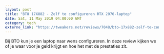 ```yaml
---
layout: post
title: "BTO 17X882 - Zelf te configureren RTX 2070-laptop"
date: Sat, 11 May 2019 04:00:00 GMT
category: tech
externe_link: "https://tweakers.net/reviews/7048/bto-17x882-zelf-te-configureren-rtx-2070-laptop.html"
---
```


Bij BTO kun je een laptop naar wens configureren. In deze review kijken we of je waar voor je geld krijgt en hoe het met de prestaties zit.<img src="http://feeds.feedburner.com/~r/tweakers/mixed/~4/VoDHX5KZ3Ho" height="1" width="1" alt=""/>
